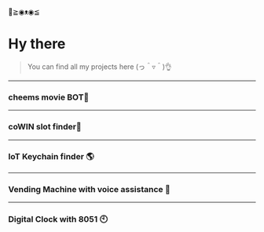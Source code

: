👋≧◉ᴥ◉≦
# Hy there
> You can find all my projects here (っ＾▿＾)👌

---
### cheems movie BOT🤖
---
### coWIN slot finder💉
---
### IoT Keychain finder 🌎
---
### Vending Machine with voice assistance 🎤
---
### Digital Clock with 8051 :clock10:


